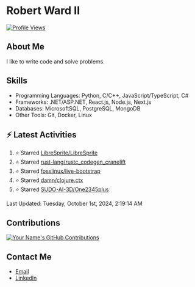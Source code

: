 
# Robert Ward II

[![Profile Views](https://komarev.com/ghpvc/?username=Robert-W-Ward)](https://github.com/Robert-W-Ward)

## About Me
I like to write code and solve problems.

## Skills
- Programming Languages: Python, C/C++, JavaScript/TypeScript, C#
- Frameworks: .NET/ASP.NET, React.js, Node.js, Next.js
- Databases: MicrosoftSQL, PostgreSQL, MongoDB
- Other Tools: Git, Docker, Linux

## :zap: Latest Activities
<!--RECENT_ACTIVITY:start-->
1. ⭐ Starred [LibreSprite/LibreSprite](https://github.com/LibreSprite/LibreSprite)
2. ⭐ Starred [rust-lang/rustc_codegen_cranelift](https://github.com/rust-lang/rustc_codegen_cranelift)
3. ⭐ Starred [fosslinux/live-bootstrap](https://github.com/fosslinux/live-bootstrap)
4. ⭐ Starred [damn/clojure.ctx](https://github.com/damn/clojure.ctx)
5. ⭐ Starred [SUDO-AI-3D/One2345plus](https://github.com/SUDO-AI-3D/One2345plus)
<!--RECENT_ACTIVITY:end-->

<!--RECENT_ACTIVITY:last_update-->
Last Updated: Tuesday, October 1st, 2024, 2:19:14 AM
<!--RECENT_ACTIVITY:last_update_end-->

<!--END_SECTIN:activity-->
## Contributions
[![Your Name's GitHub Contributions](https://github-readme-streak-stats.herokuapp.com/?user=Robert-W-Ward&theme=radical)](https://github.com/your-username)

## Contact Me
- [Email](mailto:robertwesleyward2019@gmail.com)
- [LinkedIn](https://linkedin.com/in/https://www.linkedin.com/in/robert-ward-ii/)
